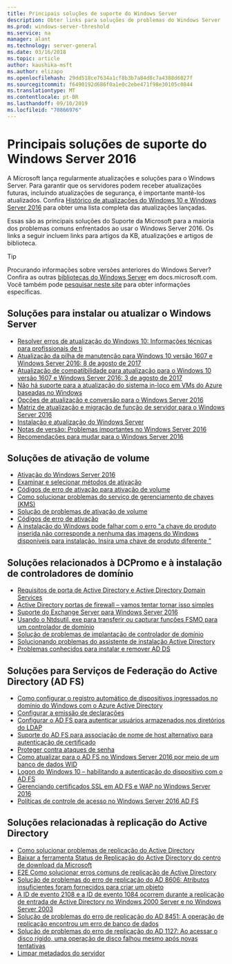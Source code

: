 ```yaml
---
title: Principais soluções de suporte do Windows Server
description: Obter links para soluções de problemas do Windows Server
ms.prod: windows-server-threshold
ms.service: na
manager: alant
ms.technology: server-general
ms.date: 03/16/2018
ms.topic: article
author: kaushika-msft
ms.author: elizapo
ms.openlocfilehash: 29dd518ce7634a1cf8b3b7a84d8c7a4388d6027f
ms.sourcegitcommit: f6490192d686f0a1e0c2ebe471f98e30105c0844
ms.translationtype: MT
ms.contentlocale: pt-BR
ms.lasthandoff: 09/10/2019
ms.locfileid: "70866976"
---
```

# <a name="top-support-solutions-for-windows-server-2016"></a>Principais soluções de suporte do Windows Server 2016

A Microsoft lança regularmente atualizações e soluções para o Windows Server. Para garantir que os servidores podem receber atualizações futuras, incluindo atualizações de segurança, é importante mantê-los atualizados. Confira [Histórico de atualizações do Windows 10 e Windows Server 2016](https://support.microsoft.com/en-us/help/4000825/windows-10-windows-server-2016-update-history) para obter uma lista completa das atualizações lançadas.

Essas são as principais soluções do Suporte da Microsoft para a maioria dos problemas comuns enfrentados ao usar o Windows Server 2016. Os links a seguir incluem links para artigos da KB, atualizações e artigos de biblioteca.

>[!TIP]
> Procurando informações sobre versões anteriores do Windows Server? Confira as outras [bibliotecas do Windows Server](/previous-versions/windows/) em docs.microsoft.com. Você também pode [pesquisar neste site](https://docs.microsoft.com/search/index?search=Windows+Server&dataSource=previousVersions) para obter informações específicas.

## <a name="solutions-for-installing-or-upgrading-windows-server"></a>Soluções para instalar ou atualizar o Windows Server

- [Resolver erros de atualização do Windows 10: Informações técnicas para profissionais de ti](https://docs.microsoft.com/windows/deployment/upgrade/resolve-windows-10-upgrade-errors)
- [Atualização da pilha de manutenção para Windows 10 versão 1607 e Windows Server 2016: 8 de agosto de 2017](https://support.microsoft.com/en-US/help/4035631)
- [Atualização de compatibilidade para atualização para o Windows 10 versão 1607 e Windows Server 2016: 3 de agosto de 2017](https://support.microsoft.com/en-US/help/4033524)
- [Não há suporte para a atualização do sistema in-loco em VMs do Azure baseadas no Windows](https://support.microsoft.com/en-US/help/4014997)
- [Opções de atualização e conversão para o Windows Server 2016](../get-started/supported-upgrade-paths.md)
- [Matriz de atualização e migração de função de servidor para o Windows Server 2016](../get-started/server-role-upgradeability-table.md)
- [Instalação e atualização do Windows Server](../get-started/installation-and-upgrade.md)
- [Notas de versão: Problemas importantes no Windows Server 2016](../get-started/windows-server-2016-ga-release-notes.md)
- [Recomendações para mudar para o Windows Server 2016](../get-started/recommendations-moving-to-server2016.md)

## <a name="solutions-for-volume-activation"></a>Soluções de ativação de volume
- [Ativação do Windows Server 2016](../get-started/server-2016-activation.md)
- [Examinar e selecionar métodos de ativação](https://technet.microsoft.com/library/jj134256(ws.11).aspx)
- [Códigos de erro de ativação para ativação de volume](https://technet.microsoft.com/library/dn502528.aspx)
- [Como solucionar problemas do serviço de gerenciamento de chaves (KMS)](https://technet.microsoft.com/library/ee939272.aspx)
- [Solução de problemas de ativação de volume](https://technet.microsoft.com/library/ff793439.aspx)
- [Códigos de erro de ativação](https://technet.microsoft.com/library/ff793399.aspx)
- [A instalação do Windows pode falhar com o erro "a chave do produto inserida não corresponde a nenhuma das imagens do Windows disponíveis para instalação. Insira uma chave de produto diferente "](https://support.microsoft.com/help/2796988/windows-8-or-windows-server-2012-installation-may-fail-with-error-mess)

## <a name="solutions-related-to-dcpromo-and-installing-domain-controllers"></a>Soluções relacionados à DCPromo e à instalação de controladores de domínio
- [Requisitos de porta de Active Directory e Active Directory Domain Services](https://technet.microsoft.com/library/dd772723(v=ws.10).aspx)
- [Active Directory portas de firewall – vamos tentar tornar isso simples](http://blogs.msmvps.com/acefekay/2011/11/01/active-directory-firewall-ports-let-s-try-to-make-this-simple/)
- [Suporte do Exchange Server para Windows Server 2016](https://technet.microsoft.com/library/ff728623(v=exchg.150).aspx)
- [Usando o Ntdsutil. exe para transferir ou capturar funções FSMO para um controlador de domínio](https://support.microsoft.com/kb/255504)
- [Solução de problemas de implantação de controlador de domínio](../identity/ad-ds/deploy/troubleshooting-domain-controller-deployment.md)
- [Solucionando problemas do assistente de instalação Active Directory](https://msdn.microsoft.com/library/bb727058.aspx)
- [Problemas conhecidos para instalar e remover AD DS](https://technet.microsoft.com/library/cc754463(v=ws.10).aspx)

## <a name="solutions-for-active-directory-federation-services-ad-fs"></a>Soluções para Serviços de Federação do Active Directory (AD FS)
- [Como configurar o registro automático de dispositivos ingressados no domínio do Windows com o Azure Active Directory](/azure/active-directory/active-directory-conditional-access-automatic-device-registration-setup)
- [Configurar a emissão de declarações](/azure/active-directory/device-management-hybrid-azuread-joined-devices-setup#step-2-setup-issuance-of-claims)
- [Configurar o AD FS para autenticar usuários armazenados nos diretórios do LDAP](../identity/ad-fs/operations/configure-ad-fs-to-authenticate-users-stored-in-ldap-directories.md)
- [Suporte do AD FS para associação de nome de host alternativo para autenticação de certificado](../identity/ad-fs/operations/ad-fs-support-for-alternate-hostname-binding-for-certificate-authentication.md)
- [Proteger contra ataques de senha](https://blogs.technet.microsoft.com/tspring/2017/01/20/federated-to-microsoft-cloud-and-account-lockouts/)
- [Como atualizar para o AD FS no Windows Server 2016 por meio de um banco de dados WID](../identity/ad-fs/deployment/upgrading-to-ad-fs-in-windows-server-2016.md)
- [Logon do Windows 10 – habilitando a autenticação do dispositivo com o AD FS](../identity/ad-fs/operations/configure-device-based-conditional-access-on-premises.md)
- [Gerenciando certificados SSL em AD FS e WAP no Windows Server 2016](../identity/ad-fs/operations/manage-ssl-certificates-ad-fs-wap-2016.md)
- [Políticas de controle de acesso no Windows Server 2016 AD FS](../identity/ad-fs/operations/access-control-policies-in-ad-fs.md)

## <a name="solutions-related-to-active-directory-replication"></a>Soluções relacionadas à replicação do Active Directory

- [Como solucionar problemas de replicação do Active Directory](../identity/ad-ds/manage/troubleshoot/troubleshooting-active-directory-replication-problems.md)
- [Baixar a ferramenta Status de Replicação do Active Directory do centro de download da Microsoft](https://www.microsoft.com/en-in/download/details.aspx?id=30005)
- [E2E Como solucionar erros comuns de replicação de Active Directory](https://support.microsoft.com/kb/3108513)
- [Solução de problemas do erro de replicação do AD 8606: Atributos insuficientes foram fornecidos para criar um objeto](https://support.microsoft.com/kb/2028495)
- [A ID de evento 2108 e a ID de evento 1084 ocorrem durante a replicação de entrada de Active Directory no Windows 2000 Server e no Windows Server 2003](https://support.microsoft.com/kb/837932)
- [Solução de problemas do erro de replicação do AD 8451: A operação de replicação encontrou um erro de banco de dados](https://support.microsoft.com/kb/2645996)
- [Solução de problemas do erro de replicação do AD 1127: Ao acessar o disco rígido, uma operação de disco falhou mesmo após novas tentativas](https://support.microsoft.com/kb/2025726)
- [Limpar metadados do servidor](https://technet.microsoft.com/library/cc816907.aspx)